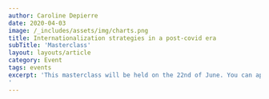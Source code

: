 ```yaml
---
author: Caroline Depierre
date: 2020-04-03
image: /_includes/assets/img/charts.png
title: Internationalization strategies in a post-covid era
subTitle: 'Masterclass'
layout: layouts/article
category: Event
tags: events
excerpt: 'This masterclass will be held on the 22nd of June. You can apply for participation here:
'
---
```

